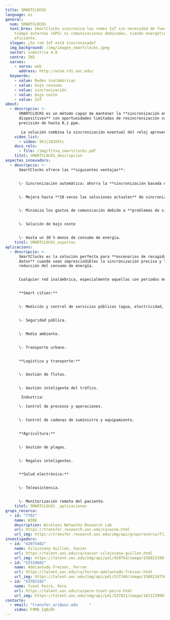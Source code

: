 ```yaml
---
title: SMARTCLOCKS
language: es
general:
  nom: SMARTCLOCKS
  text_breu: SmartClocks sincroniza las redes IoT sin necesidad de fuentes de
    tiempo externas (GPS) ni comunicaciones dedicadas, siendo energéticamente
    eficiente.
  slogan: ¿Su red IoT está sincronizada?
  img_background: /img/imagen_smartclocks.jpeg
  sector: industria 4.0
  centre: IN3
  xarxes:
    - xarxa: web
      address: http://wine.rdi.uoc.edu/
  keywords:
    - value: Redes inalámbricas
    - value: bajo consumo
    - value: sincronización
    - value: bajo coste
    - value: IoT
about:
  - descripcio: >-
      SMARTCLOCKS es un método capaz de mantener la **sincronización entre los
      dispositivos** con oportunidades limitadas de resincronización con una
      precisión de hasta 0,1 ppm.

       La solución combina la sincronización eventual del reloj aprovechando transmisiones de datos con una corrección que **se calcula teniendo en cuenta la predicción de la deriva** temporal del dispositivo debida a la temperatura, basada en la caracterización térmica del dispositivo.
    video_list:
      - video: SKJj1810Xtc
    docs_rels:
      - file: /img/fitxa_smartclocks.pdf
    titol: SMARTCLOCKS_descripcion 
aspectes_innovadors:
  - descripcio: >-
      SmartClocks ofrece las **siguientes ventajas**: 


      \- Sincronización automática: ahorra la **sincronización basada en paquetes** o fuentes de tiempo externas como el GPS. 


      \- Mejora hasta **10 veces las soluciones actuales** de sincronización de redes inalámbricas de alta precisión (0,1 ppm).


      \- Minimiza los gastos de comunicación debido a **problemas de sincronización**. - Optimiza la fiabilidad de la red TDMA consiguiendo una eficiencia del 100 %. 


      \- Solución de bajo coste 


      \- Hasta un 30 % menos de consumo de energía.
    titol: SMARTCLOCKS_aspectos 
aplicacions:
  - descripcio: >-
      SmartClocks es la solución perfecta para **escenarios de recogida de
      datos** cuando sean imprescindibles la sincronización precisa y la
      reducción del consumo de energía. 


      Cualquier red inalámbrica, especialmente aquellas con periodos muy largos entre envío de datos a una unidad central (por ejemplo, LPWAN): 


      **Smart cities:** 


      \- Medición y control de servicios públicos (agua, electricidad, gas, etc.). 


      \- Seguridad pública. 


      \- Medio ambiente.


      \- Transporte urbano. 


      **Logística y transporte:**


      \- Gestión de flotas. 


      \- Gestión inteligente del tráfico.

       Industria: 

      \- Control de procesos y operaciones. 


      \- Control de cadenas de suministro y equipamiento. 


      **Agricultura:** 


      \- Gestión de plagas. 


      \- Regalos inteligentes. 


      **Salud electrónica:** 


      \- Teleasistencia.


      \- Monitorización remota del paciente.
    titol: SMARTCLOCKS _aplicaciones 
grups_recerca:
  - id: "7702"
    name: WINE
    description: Wireless Networks Research Lab
    url: https://transfer.research.uoc.edu/ca/wine.html
    url_img: https://transfer.research.uoc.edu/img/api/grupsrecerca/77/image/1594216262171
investigadors:
  - id: "42075402"
    name: Vilajosana Guillén, Xavier
    url: https://talent.uoc.edu/ca/xavier-vilajosana-guillen.html
    url_img: https://talent.uoc.edu/img/api/pdi/420754/image/1588231887989
  - id: "53724602"
    name: Adelantado Freixer, Ferran
    url: https://talent.uoc.edu/ca/ferran-adelantado-freixer.html
    url_img: https://talent.uoc.edu/img/api/pdi/537246/image/1588234736244
  - id: "53782102"
    name: Tuset Peiró, Pere
    url: https://talent.uoc.edu/ca/pere-tuset-peiro.html
    url_img: https://talent.uoc.edu/img/api/pdi/537821/image/1621239903960
contacte:
  - email: "transfer_ari@uoc.edu     "
    video: F9MD_IgBiMc
---
```

